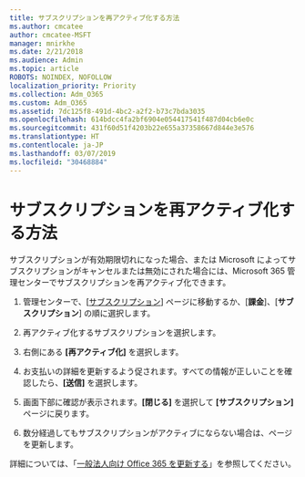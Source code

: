 ```yaml
---
title: サブスクリプションを再アクティブ化する方法
ms.author: cmcatee
author: cmcatee-MSFT
manager: mnirkhe
ms.date: 2/21/2018
ms.audience: Admin
ms.topic: article
ROBOTS: NOINDEX, NOFOLLOW
localization_priority: Priority
ms.collection: Adm_O365
ms.custom: Adm_O365
ms.assetid: 7dc125f8-491d-4bc2-a2f2-b73c7bda3035
ms.openlocfilehash: 614bdcc4fa2bf6904e054417541f487d04cb6e0c
ms.sourcegitcommit: 431f60d51f4203b22e655a37358667d844e3e576
ms.translationtype: HT
ms.contentlocale: ja-JP
ms.lasthandoff: 03/07/2019
ms.locfileid: "30468884"
---
```

# <a name="how-to-reactivate-a-subscription"></a>サブスクリプションを再アクティブ化する方法

サブスクリプションが有効期限切れになった場合、または Microsoft によってサブスクリプションがキャンセルまたは無効にされた場合には、Microsoft 365 管理センターでサブスクリプションを再アクティブ化できます。
  
1. 管理センターで、[[サブスクリプション](https://go.microsoft.com/fwlink/p/?linkid=842054)] ページに移動するか、[**課金**]、[**サブスクリプション**] の順に選択します。
    
2. 再アクティブ化するサブスクリプションを選択します。
    
3. 右側にある **[再アクティブ化]** を選択します。 
    
4. お支払いの詳細を更新するよう促されます。すべての情報が正しいことを確認したら、**[送信]** を選択します。
    
5. 画面下部に確認が表示されます。**[閉じる]** を選択して **[サブスクリプション]** ページに戻ります。 
    
6. 数分経過してもサブスクリプションがアクティブにならない場合は、ページを更新します。
    
詳細については、「[一般法人向け Office 365 を更新する](https://support.office.com/article/8d83b530-f4ca-47f6-a666-e5791cbacc7e)」を参照してください。
  

